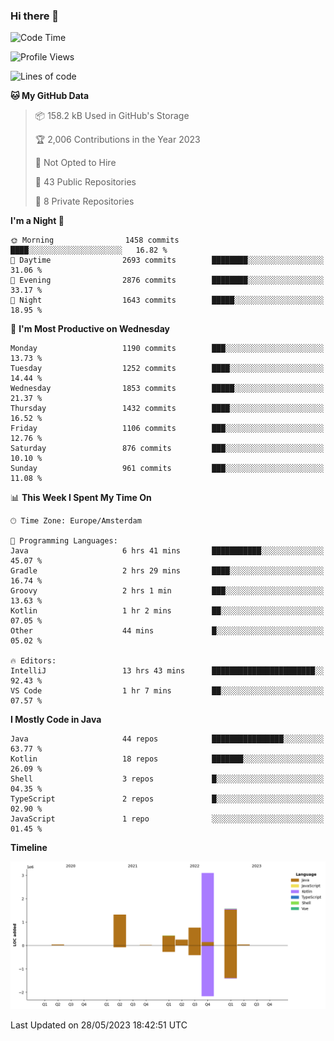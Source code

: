 ### Hi there 👋


<!--START_SECTION:waka-->
![Code Time](http://img.shields.io/badge/Code%20Time-3%2C235%20hrs%206%20mins-blue)

![Profile Views](http://img.shields.io/badge/Profile%20Views-1-blue)

![Lines of code](https://img.shields.io/badge/From%20Hello%20World%20I%27ve%20Written-7.5%20million%20lines%20of%20code-blue)

**🐱 My GitHub Data** 

> 📦 158.2 kB Used in GitHub's Storage 
 > 
> 🏆 2,006 Contributions in the Year 2023
 > 
> 🚫 Not Opted to Hire
 > 
> 📜 43 Public Repositories 
 > 
> 🔑 8 Private Repositories 
 > 
**I'm a Night 🦉** 

```text
🌞 Morning                1458 commits        ████░░░░░░░░░░░░░░░░░░░░░   16.82 % 
🌆 Daytime                2693 commits        ████████░░░░░░░░░░░░░░░░░   31.06 % 
🌃 Evening                2876 commits        ████████░░░░░░░░░░░░░░░░░   33.17 % 
🌙 Night                  1643 commits        █████░░░░░░░░░░░░░░░░░░░░   18.95 % 
```
📅 **I'm Most Productive on Wednesday** 

```text
Monday                   1190 commits        ███░░░░░░░░░░░░░░░░░░░░░░   13.73 % 
Tuesday                  1252 commits        ████░░░░░░░░░░░░░░░░░░░░░   14.44 % 
Wednesday                1853 commits        █████░░░░░░░░░░░░░░░░░░░░   21.37 % 
Thursday                 1432 commits        ████░░░░░░░░░░░░░░░░░░░░░   16.52 % 
Friday                   1106 commits        ███░░░░░░░░░░░░░░░░░░░░░░   12.76 % 
Saturday                 876 commits         ███░░░░░░░░░░░░░░░░░░░░░░   10.10 % 
Sunday                   961 commits         ███░░░░░░░░░░░░░░░░░░░░░░   11.08 % 
```


📊 **This Week I Spent My Time On** 

```text
🕑︎ Time Zone: Europe/Amsterdam

💬 Programming Languages: 
Java                     6 hrs 41 mins       ███████████░░░░░░░░░░░░░░   45.07 % 
Gradle                   2 hrs 29 mins       ████░░░░░░░░░░░░░░░░░░░░░   16.74 % 
Groovy                   2 hrs 1 min         ███░░░░░░░░░░░░░░░░░░░░░░   13.63 % 
Kotlin                   1 hr 2 mins         ██░░░░░░░░░░░░░░░░░░░░░░░   07.05 % 
Other                    44 mins             █░░░░░░░░░░░░░░░░░░░░░░░░   05.02 % 

🔥 Editors: 
IntelliJ                 13 hrs 43 mins      ███████████████████████░░   92.43 % 
VS Code                  1 hr 7 mins         ██░░░░░░░░░░░░░░░░░░░░░░░   07.57 % 
```

**I Mostly Code in Java** 

```text
Java                     44 repos            ████████████████░░░░░░░░░   63.77 % 
Kotlin                   18 repos            ███████░░░░░░░░░░░░░░░░░░   26.09 % 
Shell                    3 repos             █░░░░░░░░░░░░░░░░░░░░░░░░   04.35 % 
TypeScript               2 repos             █░░░░░░░░░░░░░░░░░░░░░░░░   02.90 % 
JavaScript               1 repo              ░░░░░░░░░░░░░░░░░░░░░░░░░   01.45 % 
```



**Timeline**

![Lines of Code chart](https://raw.githubusercontent.com/powercasgamer/powercasgamer/master/assets/bar_graph.png)


 Last Updated on 28/05/2023 18:42:51 UTC
<!--END_SECTION:waka-->
